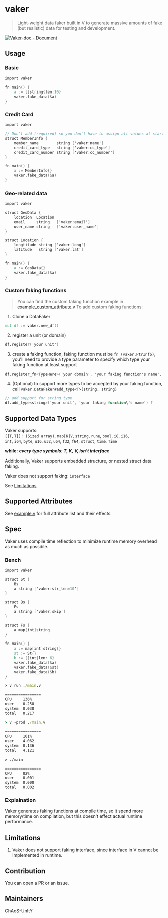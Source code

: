 # vaker
> Light-weight data faker built in V to generate massive amounts of fake (but realistic) data for testing and development.

[![Vaker-doc - Document](https://img.shields.io/badge/_Vaker--doc-Document-2ea44f?logo=V)](https://chaosunity.github.io/Vaker-doc/)

## Usage

### Basic
```v
import vaker

fn main() {
    a := []string{len:10}
    vaker.fake_data(&a)
}
```

### Credit Card
```v
import vaker

// Don't add [required] so you don't have to assign all values at start
struct MemberInfo {
	member_name        string ['vaker:name']
	credit_card_type   string ['vaker:cc_type']
	credit_card_number string ['vaker:cc_number']
}

fn main() {
	a := MemberInfo{}
	vaker.fake_data(&a)
}
```

### Geo-related data
```v
import vaker

struct GeoData {
	location  Location
	email	  string   ['vaker:email']
	user_name string   ['vaker:user_name']
}

struct Location {
	longtitude string ['vaker:long']
	latitude   string ['vaker:lat']
}

fn main() {
	a := GeoData{}
	vaker.fake_data(&a)
}
```

### Custom faking functions
> You can find the custom faking function example in [example_custom_attribute.v](/example_custom_attribute.v)
To add custom faking functions:

1. Clone a DataFaker
```v
mut df := vaker.new_df()
```

2. register a unit (or domain)
```v
df.register('your unit')
```

3. create a faking function, faking function must be `fn (vaker.PtrInfo)`, you'll need to provide a type parameter to specify which type your faking function at least support
```v
df.register_fn<TypeHere>('your domain', 'your faking function's name', faking_function_ptr) ?
```

4. (Optional) to support more types to be accepted by your faking function, call `vaker.DataFaker#add_type<T>(string, string)`
```v
// add support for string type
df.add_type<string>('your unit', 'your faking function\'s name') ?
```

## Supported Data Types

Vaker supports:  
`[]T`, `T[]! (Sized array)`, `map[K]V`, `string`, `rune`, `bool`, `i8`, `i16`,  
`int`, `i64`, `byte`, `u16`, `u32`, `u64`, `f32`, `f64`, `struct`, `time.Time`

**while:**
***every type symbols: T, K, V, isn't interface***

Additionally, Vaker supports embedded structure, or nested struct data faking.

Vaker does not support faking:
`interface`

See [Limitations](#limitations)

## Supported Attributes

See [example.v](./example.v) for full attribute list and their effects.

## Spec

Vaker uses compile time reflection to minimize runtime memory overhead as much as possible.

### Bench

```v
import vaker

struct St {
	Bs
	a string ['vaker:str_len=10']
}

struct Bs {
	Fs
	a string ['vaker:skip']
}

struct Fs {
	a map[int]string
}

fn main() {
	a := map[int]string{}
	st := St{}
	b := []int{len: 6}
	vaker.fake_data(&a)
	vaker.fake_data(&st)
	vaker.fake_data(&b)
}
```

```cmd
> v run ./main.v

================
CPU     136%
user    0.258
system  0.038
total   0.217
```

```cmd
> v -prod ./main.v

================
CPU     101%
user    4.062
system  0.136
total   4.121
     
> ./main

================
CPU     82%
user    0.001
system  0.000
total   0.002
```

### Explaination

Vaker generates faking functions at compile time, so it spend more memory/time on compilation, but this doesn't effect actual runtime performance.

## Limitations

1. Vaker does not support faking interface, since interface in V cannot be implemented in runtime.

## Contribution

You can open a PR or an issue.

## Maintainers

ChAoS-UnItY
